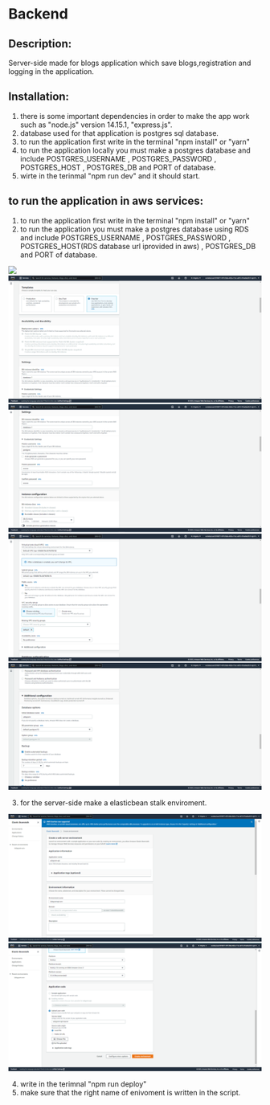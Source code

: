 # Backend 

## Description:
Server-side made for blogs application which save blogs,registration and logging in the application.

## Installation:
1. there is some important dependencies in order to make the app work such as "node.js" version 14.15.1, "express.js".
2. database used for that application is postgres sql database.
3. to run the application first write in the terminal "npm install" or "yarn"
4. to run the application locally you must make a postgres database and include POSTGRES_USERNAME , POSTGRES_PASSWORD , POSTGRES_HOST , POSTGRES_DB and PORT of database.
5. wirte in the terinmal "npm run dev" and it should start.

## to run the application in aws services:
1. to run the application first write in the terminal "npm install" or "yarn"
2. to run the application  you must make a postgres database using RDS and include POSTGRES_USERNAME , POSTGRES_PASSWORD , POSTGRES_HOST(RDS database url iprovided in aws) , POSTGRES_DB and PORT of database.
<img src="./blob/master/screenshots/dbs/1.png/screenshots/dbs/1.png">
<img src="../screenshots/dbs/2.png">
<img src="../screenshots/dbs/3.png">
<img src="../screenshots/dbs/4.png">
<img src="../screenshots/dbs/5.png">

3. for the server-side make a elasticbean stalk enviroment.
<img src="../screenshots/elastic beanstalk/1.png">
<img src="../screenshots/elastic beanstalk/2.png">

4. write in the terimnal "npm run deploy"
5. make sure that the right name of enivoment is written in the script.

